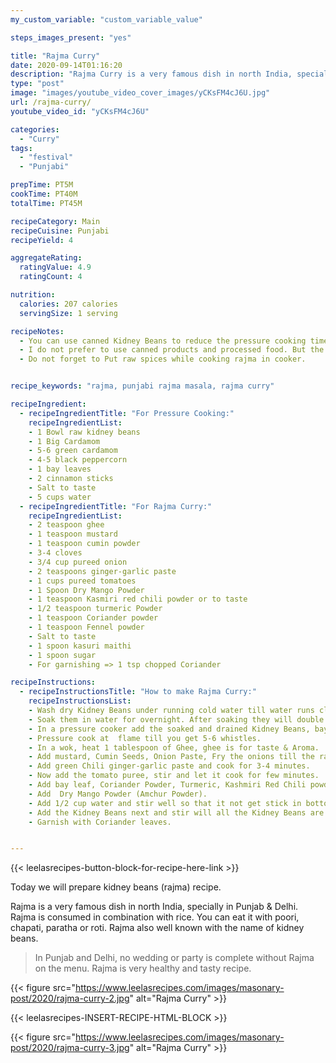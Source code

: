 ```yaml
---
my_custom_variable: "custom_variable_value"

steps_images_present: "yes"

title: "Rajma Curry"
date: 2020-09-14T01:16:20
description: "Rajma Curry is a very famous dish in north India, specially in Punjab and Delhi. Rajma is consumed with in combination with rice."
type: "post"
image: "images/youtube_video_cover_images/yCKsFM4cJ6U.jpg"
url: /rajma-curry/
youtube_video_id: "yCKsFM4cJ6U"

categories: 
  - "Curry"
tags:
  - "festival"
  - "Punjabi"

prepTime: PT5M
cookTime: PT40M
totalTime: PT45M

recipeCategory: Main
recipeCuisine: Punjabi
recipeYield: 4

aggregateRating:
  ratingValue: 4.9
  ratingCount: 4

nutrition:
  calories: 207 calories
  servingSize: 1 serving

recipeNotes: 
  - You can use canned Kidney Beans to reduce the pressure cooking time. 
  - I do not prefer to use canned products and processed food. But the choice is yours.
  - Do not forget to Put raw spices while cooking rajma in cooker.


recipe_keywords: "rajma, punjabi rajma masala, rajma curry"

recipeIngredient:
  - recipeIngredientTitle: "For Pressure Cooking:"
    recipeIngredientList: 
    - 1 Bowl raw kidney beans
    - 1 Big Cardamom
    - 5-6 green cardamom 
    - 4-5 black peppercorn
    - 1 bay leaves
    - 2 cinnamon sticks
    - Salt to taste
    - 5 cups water
  - recipeIngredientTitle: "For Rajma Curry:"
    recipeIngredientList: 
    - 2 teaspoon ghee
    - 1 teaspoon mustard
    - 1 teaspoon cumin powder
    - 3-4 cloves
    - 3/4 cup pureed onion 
    - 2 teaspoons ginger-garlic paste
    - 1 cups pureed tomatoes 
    - 1 Spoon Dry Mango Powder
    - 1 teaspoon Kasmiri red chili powder or to taste
    - 1/2 teaspoon turmeric Powder
    - 1 teaspoon Coriander powder
    - 1 teaspoon Fennel powder
    - Salt to taste
    - 1 spoon kasuri maithi
    - 1 spoon sugar
    - For garnishing => 1 tsp chopped Coriander 

recipeInstructions:
  - recipeInstructionsTitle: "How to make Rajma Curry:"
    recipeInstructionsList:
    - Wash dry Kidney Beans under running cold water till water runs clear.
    - Soak them in water for overnight. After soaking they will double up in size. drain the water.
    - In a pressure cooker add the soaked and drained Kidney Beans, bay leaves, cardamom Big & Green, cinnamon stick, black pepper, cloves, salt and 4 to 5 cups water. 
    - Pressure cook at  flame till you get 5-6 whistles. 
    - In a wok, heat 1 tablespoon of Ghee, ghee is for taste & Aroma.
    - Add mustard, Cumin Seeds, Onion Paste, Fry the onions till the raw smell goes away and they are light golden brown in color.
    - Add green Chili ginger-garlic paste and cook for 3-4 minutes.
    - Now add the tomato puree, stir and let it cook for few minutes.
    - Add bay leaf, Coriander Powder, Turmeric, Kashmiri Red Chili powder (for color), Fennel Powder, Salt to taste.
    - Add  Dry Mango Powder (Amchur Powder).
    - Add 1/2 cup water and stir well so that it not get stick in bottom, add Kasuri Methi & sugar LId for few minute.
    - Add the Kidney Beans next and stir will all the Kidney Beans are coated with the spices, around 2 minutes.
    - Garnish with Coriander leaves.


---
```


{{< leelasrecipes-button-block-for-recipe-here-link >}}

Today we will prepare kidney beans (rajma) recipe. 

Rajma is a very famous dish in north India, specially in Punjab & Delhi. Rajma is consumed in combination with rice. You can eat it with poori, chapati, paratha or roti. Rajma also well known with the name of kidney beans. 

> In Punjab and Delhi, no wedding or party is complete without Rajma on the menu. Rajma is very healthy and tasty recipe.



{{< figure src="https://www.leelasrecipes.com/images/masonary-post/2020/rajma-curry-2.jpg" alt="Rajma Curry" >}}

{{< leelasrecipes-INSERT-RECIPE-HTML-BLOCK >}}

{{< figure src="https://www.leelasrecipes.com/images/masonary-post/2020/rajma-curry-3.jpg" alt="Rajma Curry" >}}
